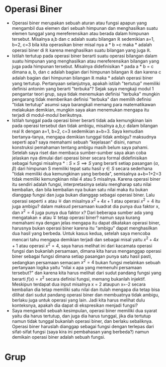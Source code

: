 # Operasi Biner
- Operasi biner merupakan sebuah aturan atau fungsi apapun yang mengambil dua elemen dari sebuah himpunan dan menghasilkan suatu elemen tunggal yang mereferensikan atau berada dalam himpunan tersebut. Misalnya a,b dan c adalah suatu bilangan $\mathbb{R}$ sedemikian a=1, b=2, c=3 bila kita operasikan biner misal nya a * b =c maka * adalah operasi biner di $\mathbb{R}$ karena menghasilkan suatu bilangan yang juga $\mathbb{R}$.
- Istilah tertutup pada operasi biner berarti suatu operasi bilangan dalam suatu himpunan yang menghasilkan atau mereferensikan bilangan yang juga pada himpunan tersebut. Misalnya didefinisikan * pada a * b = c dimana a, b, dan c adalah bagian dari himpunan bilangan $\mathbb{R}$ dan karena c adalah bagian dari himpunan bilangan $\mathbb{R}$ maka * adalah operasi biner yang tertutup. Pertanyaan selanjutnya, apakah istilah "tertutup" memiliki definisi antonim yang berarti "terbuka"? Sejak saya mengkaji modul 1 pengantar teori grup, saya tidak menemukan definisi "terbuka" mungkin pengarang tidak memberikan definisi "terbuka" dan memilih definisi "tidak tertutup" asumsi saya barangkali memang para matematikawan melakukan demikian, mungkin saya akan menemukan mengapa itu terjadi di modul-modul berikutnya.
- Istilah tunggal pada operasi biner berarti tidak ada kemungkinan lain pada operasi tersebut dan tidak ambigu, misalnya a,b,c dalam bilangan real $\mathbb{R}$ dengan a=1, b=2, c=3 sedemikian a+b=3. Saya kemudian bertanya-tanya, mengapa demikian tunggal tidak ambigu? maksudnya seperti apa? saya memahami sebuah "kejelasan" disini, namun konstruksi pemahaman tentang ambigu masih belum saya pahami. Setelah saya riset dan membaca sumber-sumber saya akan coba jelaskan nya dimulai dari operasi biner secara formal didefinisikan sebagai fungsi misalnya $* : S \times S\implies S$ yang berarti setiap pasangan $(\alpha, \beta)$ dari himpunan S memiliki tepat satu hasil $\gamma \in S$ secara sederhana "tidak memiliki dua kemungkinan yang berbeda", semisalnya a+b=1+2=3 tidak memiliki kemungkinan nilai 4 atau 5 misalnya. Karena operasi biner itu sendiri adalah fungsi, interpretasinya selalu mengharap satu nilai kembalian, dan bila kembalian nya bukan satu nilai maka itu bukan dianggap fungsi dan juga bukan dianggap sebagai operasi biner. Lalu operasi seperti $\pm$ atau $\mp$ dan misalnya $x^2 + 4x + 1$ atau operasi $x^2 = 4$ itu juga ambigu? dalam maksud persamaan kuadrat dia punya dua faktor x, dan $x^2 = 4$ juga punya dua faktor x? Dari beberapa sumber ada yang mengatakan $\pm$ atau $\mp$ tetap operasi biner? namun saya kurang memahami nya dengan jelas mengapa itu dapat dikatakan operasi biner, harusnya bukan operasi biner karena itu "ambigu" dapat menghasilkan dua hasil yang berbeda. Untuk kasus kedua, setelah saya mencoba mencari tahu mengapa demikian terjadi dan sebagai misal yaitu $x^2 + 4x + 1$ atau operasi $x^2 = 4$, saya harus melihat ini dari kacamata operasi fungsi dan bukanlah persamaan, dimana kita harus menganggap operasi biner sebagai fungsi dimana setiap pasangan punya satu hasil pasti, sedangkan persamaan semacam $x^2 = 4$ bukan fungsi melainkan sebuah pertanyaan logika yaitu "nilai x apa yang memenuhi persamaan tersebut?" dan karena kita harus melihat  dari sudut pandang fungsi yang berarti $f(x) = x^2$ secara definisi fungsi, memang bukanlah injektif. Meskipun terdapat dua input misalnya x = 2 ataupun x=-2 secara kembalian dia tetap memiliki satu nilai dan itulah mengapa dia tetap bisa dilihat dari sudut pandang operasi biner dan membuatnya tidak ambigu, berlaku juga untuk operasi yang lain. Jadi kita harus melihat dulu konteksnya, apakah dia dapat di ekspresikan menjadi fungsi?
- Saya mengambil sebuah kesimpulan, operasi biner memiliki dua syarat yaitu dia harus tertutup, dan juga dia harus tunggal, jika dia tertutup namun tidak tunggal bukanlah operasi biner, dan berlaku sebaliknya. Operasi biner haruslah dianggap sebagai fungsi dengan terlepas dari sifat-sifat fungsi (saya kira ini pembahasan yang berbeda?) namun demikain operasi biner adalah sebuah fungsi. 
# Grup
